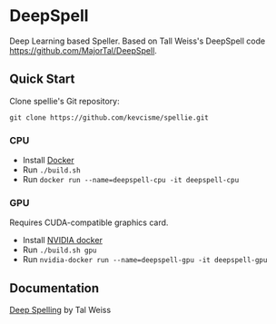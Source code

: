 # DeepSpell
Deep Learning based Speller.
Based on Tall Weiss's DeepSpell code https://github.com/MajorTal/DeepSpell.

## Quick Start
Clone spellie's Git repository:

```git clone https://github.com/kevcisme/spellie.git```

### CPU
* Install [Docker](https://www.docker.com/)
* Run `./build.sh`
* Run `docker run --name=deepspell-cpu -it deepspell-cpu`

### GPU
Requires CUDA-compatible graphics card.

* Install [NVIDIA docker](https://www.docker.com/)
* Run `./build.sh gpu`
* Run `nvidia-docker run --name=deepspell-gpu -it deepspell-gpu`

## Documentation
[Deep Spelling](https://medium.com/@majortal/deep-spelling-9ffef96a24f6#.2c9pu8nlm) by Tal Weiss
